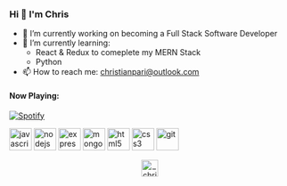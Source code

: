### Hi 👋 I'm Chris

- 🔭 I’m currently working on becoming a Full Stack Software Developer
- 🌱 I’m currently learning:
  - React & Redux to comeplete my MERN Stack
  - Python
- 📫 How to reach me: christianpari@outlook.com

#### Now Playing:
[![Spotify](https://novatorem-woad-seven.vercel.app/api/spotify)](https://open.spotify.com/user/christianpari)

<p align="left"><img src="https://devicons.github.io/devicon/devicon.git/icons/javascript/javascript-original.svg" alt="javascript" width="40" height="40"/> <img src="https://devicons.github.io/devicon/devicon.git/icons/nodejs/nodejs-original-wordmark.svg" alt="nodejs" width="40" height="40"/> <img src="https://devicons.github.io/devicon/devicon.git/icons/express/express-original-wordmark.svg" alt="express" width="40" height="40"/> <img src="https://devicons.github.io/devicon/devicon.git/icons/mongodb/mongodb-original-wordmark.svg" alt="mongodb" width="40" height="40"/> <img src="https://devicons.github.io/devicon/devicon.git/icons/html5/html5-original-wordmark.svg" alt="html5" width="40" height="40"/> <img src="https://devicons.github.io/devicon/devicon.git/icons/css3/css3-original-wordmark.svg" alt="css3" width="40" height="40"/>   <img src="https://www.vectorlogo.zone/logos/git-scm/git-scm-icon.svg" alt="git" width="40" height="40"/>  </p><p> <!-- <img align="left" src="https://github-readme-stats.vercel.app/api/top-langs/?username=christianpari&layout=compact&hide=html" alt="christianpari" /> --></p>

<!--
<p>&nbsp;<img align="center" src="https://github-readme-stats.vercel.app/api?username=christianpari&show_icons=true" alt="christianpari" /></p>
-->
<p align="center">
<a href="https://twitter.com/_christianpari" target="blank"><img align="center" src="https://cdn.jsdelivr.net/npm/simple-icons@3.0.1/icons/twitter.svg" alt="_christianpari" height="30" width="30" /></a>
</p>
